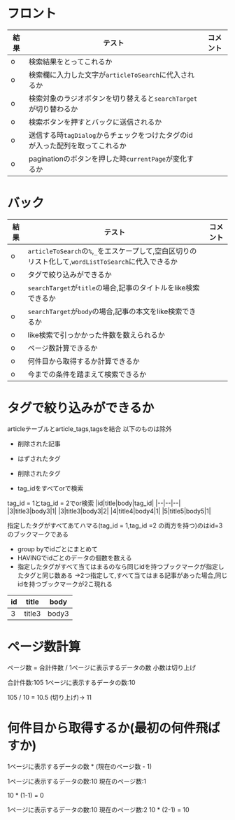 # フロント
|結果|テスト|コメント|
|--|--|--|
|o|検索結果をとってこれるか||
|o|検索欄に入力した文字が`articleToSearch`に代入されるか||
|o|検索対象のラジオボタンを切り替えると`searchTarget`が切り替わるか||
|o|検索ボタンを押すとバックに送信されるか||
|o|送信する時`tagDialog`からチェックをつけたタグのidが入った配列を取ってこれるか||
|o|paginationのボタンを押した時`currentPage`が変化するか||

# バック
|結果|テスト|コメント|
|--|--|--|
|o|`articleToSearch`の`%`,`_`をエスケープして,空白区切りのリスト化して,`wordListToSearch`に代入できるか||
|o|タグで絞り込みができるか||
|o|`searchTarget`が`title`の場合,記事のタイトルをlike検索できるか||
|o|`searchTarget`が`body`の場合,記事の本文をlike検索できるか||
|o|like検索で引っかかった件数を数えられるか||
|o|ページ数計算できるか||
|o|何件目から取得するか計算できるか||
|o|今までの条件を踏まえて検索できるか||

# タグで絞り込みができるか
articleテーブルとarticle_tags,tagsを結合
以下のものは除外
* 削除された記事
* はずされたタグ
* 削除されたタグ

* tag_idをすべてorで検索

tag_id = 1とtag_id = 2でor検索
|id|title|body|tag_id|
|--|--|--|
|3|title3|body3|1|
|3|title3|body3|2|
|4|title4|body4|1|
|5|title5|body5|1|

指定したタグがすべてあてハマる(tag_id = 1,tag_id =2 の両方を持つ)のはid=3のブックマークである
* group byでidごとにまとめて
* HAVINGでidごとのデータの個数を数える
* 指定したタグがすべて当てはまるのなら同じidを持つブックマークが指定したタグと同じ数ある
->2つ指定して,すべて当てはまる記事があった場合,同じidを持つブックマークが2こ現れる

|id|title|body|
|--|--|--|
|3|title3|body3|

# ページ数計算
ページ数 = 合計件数 / 1ページに表示するデータの数
小数は切り上げ

合計件数:105
1ページに表示するデータの数:10

105 / 10 = 10.5 
(切り上げ)-> 11 

# 何件目から取得するか(最初の何件飛ばすか)
1ページに表示するデータの数 * (現在のページ数 - 1)

1ページに表示するデータの数:10
現在のページ数:1

10 * (1-1) = 0

1ページに表示するデータの数:10
現在のページ数:2
10 * (2-1) = 10
